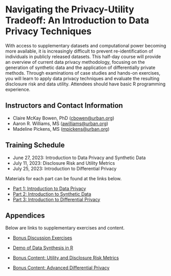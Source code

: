 # Navigating the Privacy-Utility Tradeoff: An Introduction to Data Privacy Techniques

With access to supplementary datasets and computational power becoming more available, it is increasingly difficult to prevent re-identification of individuals in publicly released datasets. This half-day course will provide an overview of current data privacy methodology, focusing on the generation of synthetic data and the application of differentially private methods. Through examinations of case studies and hands-on exercises, you will learn to apply data privacy techniques and evaluate the resulting disclosure risk and data utility. Attendees should have basic R programming experience.

## Instructors and Contact Information

* Claire McKay Bowen, PhD (cbowen@urban.org)
* Aaron R. Williams, MS (awilliams@urban.org)
* Madeline Pickens, MS (mpickens@urban.org)

## Training Schedule

* June 27, 2023: Introduction to Data Privacy and Synthetic Data
* July 11, 2023: Disclosure Risk and Utility Metrics
* July 25, 2023: Introduction to Differential Privacy

Materials for each part can be found at the links below.

* [Part 1: Introduction to Data Privacy](https://ui-research.github.io/wsds-data-privacy-trainings/lessons/01_introduction_to_data_privacy)
* [Part 2: Introduction to Synthetic Data](https://ui-research.github.io/wsds-data-privacy-trainings/lessons/02_introduction_to_synthetic_data)
* [Part 3: Introduction to Differential Privacy](https://ui-research.github.io/wsds-data-privacy-trainings/lessons/03_introduction_to_differential_privacy)

## Appendices

Below are links to supplementary exercises and content.

* [Bonus Discussion Exercises](https://ui-research.github.io/wsds-data-privacy-trainings/lessons/04_exercises)

* [Demo of Data Synthesis in R](https://ui-research.github.io/wsds-data-privacy-trainings/lessons/05_synthesis_demo)

* [Bonus Content: Utility and Disclosure Risk Metrics](https://ui-research.github.io/wsds-data-privacy-trainings/lessons/06_metrics)

* [Bonus Content: Advanced Differential Privacy](https://ui-research.github.io/wsds-data-privacy-trainings/lessons/07_advanced_differential_privacy)
